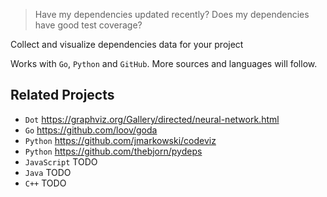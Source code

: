 > Have my dependencies updated recently? 
> Does my dependencies have good test coverage?

Collect and visualize dependencies data for your project

Works with `Go`, `Python` and `GitHub`. More sources and languages will follow.

## Related Projects

- `Dot` https://graphviz.org/Gallery/directed/neural-network.html
- `Go` https://github.com/loov/goda
- `Python` https://github.com/jmarkowski/codeviz
- `Python` https://github.com/thebjorn/pydeps
- `JavaScript` TODO
- `Java` TODO
- `C++` TODO
